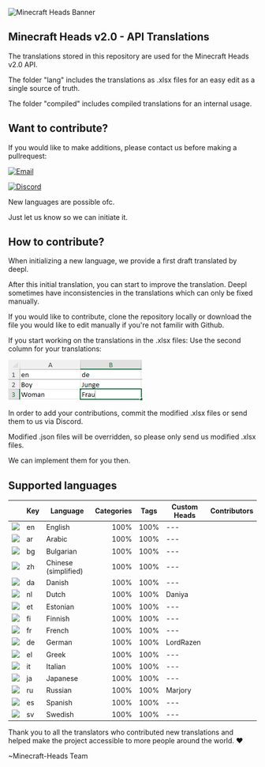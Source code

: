 ![Minecraft Heads Banner](https://images.minecraft-heads.com/banners/minecraft-heads_halfbanner_234x60.png)

## Minecraft Heads v2.0 - API Translations
The translations stored in this repository are used for the Minecraft Heads v2.0 API.

The folder "lang" includes the translations as .xlsx files for an easy edit as a single source of truth. 

The folder "compiled" includes compiled translations for an internal usage. 


## Want to contribute?
If you would like to make additions, please contact us before making a pullrequest: 

[![Email](https://img.shields.io/badge/Email-info%40minecraft--heads.com-blue?logo=gmail&logoColor=white)](mailto:info@minecraft-heads.com)

[![Discord](https://img.shields.io/badge/Discord-Join%20Server-5865F2?logo=discord&logoColor=white)](https://discord.com/invite/K7yxDD2HP3)

New languages are possible ofc. 

Just let us know so we can initiate it.

## How to contribute?
When initializing a new language, we provide a first draft translated by deepl. 

After this initial translation, you can start to improve the translation. Deepl sometimes have inconsistencies in the translations which can only be fixed manually.

If you would like to contribute, clone the repository locally or download the file you would like to edit manually if you're not familir with Github. 

If you start working on the translations in the .xlsx files: Use the second column for your translations:

![xlsx](assets/xlsx.png)

In order to add your contributions, commit the modified .xlsx files or send them to us via Discord. 

Modified .json files will be overridden, so please only send us modified .xlsx files.

We can implement them for you then.


## Supported languages
||Key|Language|Categories|Tags|Custom Heads|Contributors|
|---|---|---|---|---|---|---|
|<img src="https://cdn.jsdelivr.net/gh/hjnilsson/country-flags/svg/gb.svg" width="20"/>|en|English| <div align="right">100%</div>| <div align="right">100%</div>|---|
|<img src="https://cdn.jsdelivr.net/gh/hjnilsson/country-flags/svg/sa.svg" width="20"/>|ar|Arabic| <div align="right">100%</div>| <div align="right">100%</div>|---|
|<img src="https://cdn.jsdelivr.net/gh/hjnilsson/country-flags/svg/bg.svg" width="20"/>|bg|Bulgarian| <div align="right">100%</div>| <div align="right">100%</div>|---|
|<img src="https://cdn.jsdelivr.net/gh/hjnilsson/country-flags/svg/cn.svg" width="20"/>|zh|Chinese (simplified)| <div align="right">100%</div>| <div align="right">100%</div>|---|
|<img src="https://cdn.jsdelivr.net/gh/hjnilsson/country-flags/svg/dk.svg" width="20"/>|da|Danish| <div align="right">100%</div>| <div align="right">100%</div>|---|
|<img src="https://cdn.jsdelivr.net/gh/hjnilsson/country-flags/svg/nl.svg" width="20"/>|nl|Dutch| <div align="right">100%</div>| <div align="right">100%</div>|Daniya|
|<img src="https://cdn.jsdelivr.net/gh/hjnilsson/country-flags/svg/ee.svg" width="20"/>|et|Estonian| <div align="right">100%</div>| <div align="right">100%</div>|---|
|<img src="https://cdn.jsdelivr.net/gh/hjnilsson/country-flags/svg/fi.svg" width="20"/>|fi|Finnish| <div align="right">100%</div>| <div align="right">100%</div>|---|
|<img src="https://cdn.jsdelivr.net/gh/hjnilsson/country-flags/svg/fr.svg" width="20"/>|fr|French| <div align="right">100%</div>| <div align="right">100%</div>|---|
|<img src="https://cdn.jsdelivr.net/gh/hjnilsson/country-flags/svg/de.svg" width="20"/>|de|German| <div align="right">100%</div>| <div align="right">100%</div>|LordRazen|
|<img src="https://cdn.jsdelivr.net/gh/hjnilsson/country-flags/svg/gr.svg" width="20"/>|el|Greek| <div align="right">100%</div>| <div align="right">100%</div>|---|
|<img src="https://cdn.jsdelivr.net/gh/hjnilsson/country-flags/svg/it.svg" width="20"/>|it|Italian| <div align="right">100%</div>| <div align="right">100%</div>|---|
|<img src="https://cdn.jsdelivr.net/gh/hjnilsson/country-flags/svg/jp.svg" width="20"/>|ja|Japanese| <div align="right">100%</div>| <div align="right">100%</div>|---|
|<img src="https://cdn.jsdelivr.net/gh/hjnilsson/country-flags/svg/ru.svg" width="20"/>|ru|Russian| <div align="right">100%</div>| <div align="right">100%</div>|Marjory|
|<img src="https://cdn.jsdelivr.net/gh/hjnilsson/country-flags/svg/es.svg" width="20"/>|es|Spanish| <div align="right">100%</div>| <div align="right">100%</div>|---|
|<img src="https://cdn.jsdelivr.net/gh/hjnilsson/country-flags/svg/se.svg" width="20"/>|sv|Swedish| <div align="right">100%</div>| <div align="right">100%</div>|---|

Thank you to all the translators who contributed new translations and helped make the project accessible to more people around the world. ❤️

~Minecraft-Heads Team